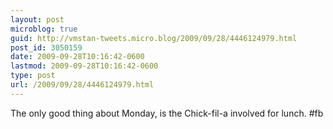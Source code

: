 ```yaml
---
layout: post
microblog: true
guid: http://vmstan-tweets.micro.blog/2009/09/28/4446124979.html
post_id: 3050159
date: 2009-09-28T10:16:42-0600
lastmod: 2009-09-28T10:16:42-0600
type: post
url: /2009/09/28/4446124979.html
---
```

The only good thing about Monday, is the Chick-fil-a involved for lunch. #fb
